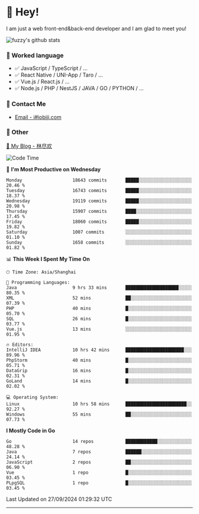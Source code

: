 # 👋 Hey!

I am just a web front-end&back-end developer and I am glad to meet you!

![fuzzy's github stats](https://github-readme-stats.vercel.app/api?username=JaydenForYou&&show_icons=true&&title_color=1abc9c&&icon_color=1abc9c)


### 📝 Worked language

- ✅ JavaScript / TypeScript / ...
- ✅ React Native / UNI-App / Taro / ...
- ✅ Vue.js / React.js / ...
- ✅ Node.js / PHP / NestJS / JAVA / GO / PYTHON / ...

### 📮 Contact Me

- [Email - i#iobiji.com](mailto:i@iobiji.com)


### 🤪 Other

[📌 My Blog - 林尽欢](https://iobiji.com)

<!--START_SECTION:waka-->
![Code Time](http://img.shields.io/badge/Code%20Time-1%2C085%20hrs%2047%20mins-blue)

📅 **I'm Most Productive on Wednesday** 

```text
Monday                   18643 commits       █████░░░░░░░░░░░░░░░░░░░░   20.46 % 
Tuesday                  16743 commits       █████░░░░░░░░░░░░░░░░░░░░   18.37 % 
Wednesday                19119 commits       █████░░░░░░░░░░░░░░░░░░░░   20.98 % 
Thursday                 15907 commits       ████░░░░░░░░░░░░░░░░░░░░░   17.45 % 
Friday                   18060 commits       █████░░░░░░░░░░░░░░░░░░░░   19.82 % 
Saturday                 1007 commits        ░░░░░░░░░░░░░░░░░░░░░░░░░   01.10 % 
Sunday                   1658 commits        ░░░░░░░░░░░░░░░░░░░░░░░░░   01.82 % 
```


📊 **This Week I Spent My Time On** 

```text
🕑︎ Time Zone: Asia/Shanghai

💬 Programming Languages: 
Java                     9 hrs 33 mins       ████████████████████░░░░░   80.35 % 
XML                      52 mins             ██░░░░░░░░░░░░░░░░░░░░░░░   07.39 % 
PHP                      40 mins             █░░░░░░░░░░░░░░░░░░░░░░░░   05.70 % 
SQL                      26 mins             █░░░░░░░░░░░░░░░░░░░░░░░░   03.77 % 
Vue.js                   13 mins             ░░░░░░░░░░░░░░░░░░░░░░░░░   01.95 % 

🔥 Editors: 
IntelliJ IDEA            10 hrs 42 mins      ██████████████████████░░░   89.96 % 
PhpStorm                 40 mins             █░░░░░░░░░░░░░░░░░░░░░░░░   05.71 % 
DataGrip                 16 mins             █░░░░░░░░░░░░░░░░░░░░░░░░   02.31 % 
GoLand                   14 mins             █░░░░░░░░░░░░░░░░░░░░░░░░   02.02 % 

💻 Operating System: 
Linux                    10 hrs 58 mins      ███████████████████████░░   92.27 % 
Windows                  55 mins             ██░░░░░░░░░░░░░░░░░░░░░░░   07.73 % 
```

**I Mostly Code in Go** 

```text
Go                       14 repos            ████████████░░░░░░░░░░░░░   48.28 % 
Java                     7 repos             ██████░░░░░░░░░░░░░░░░░░░   24.14 % 
JavaScript               2 repos             ██░░░░░░░░░░░░░░░░░░░░░░░   06.90 % 
Vue                      1 repo              █░░░░░░░░░░░░░░░░░░░░░░░░   03.45 % 
PLpgSQL                  1 repo              █░░░░░░░░░░░░░░░░░░░░░░░░   03.45 % 
```




 Last Updated on 27/09/2024 01:29:32 UTC
<!--END_SECTION:waka-->
---
